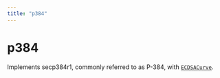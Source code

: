 ```yaml
---
title: "p384"
---
```


# p384

Implements secp384r1, commonly referred to as P-384, with [`ECDSACurve`](/reference/ecdsa/ECDSACurve).
